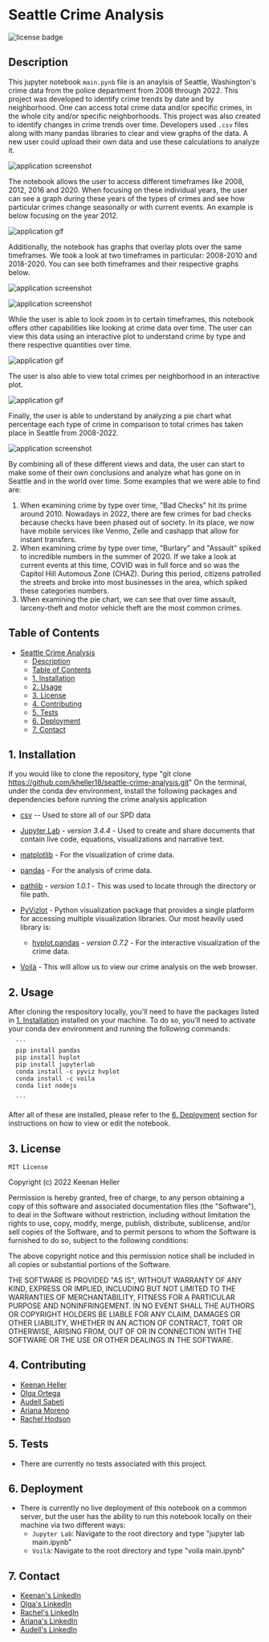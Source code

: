 # Seattle Crime Analysis

![license badge](
      https://shields.io/badge/license-mit-blue
      )


## Description

  This jupyter notebook `main.pynb` file is an anaylsis of Seattle, Washington's crime data from the police department from 2008 through 2022. This project was developed to identify crime trends by date and by neighborhood. One can access total crime data and/or specific crimes, in the whole city and/or specific neighborhoods. This project was also created to identify changes in crime trends over time. Developers used `.csv` files along with many pandas libraries to clear and view graphs of the data. A new user could upload their own data and use these calculations to analyze it.

  ![application screenshot](Images/geoviews.png)

  The notebook allows the user to access different timeframes like 2008, 2012, 2016 and 2020. When focusing on these individual years, the user can see a graph during these years of the types of crimes and see how particular crimes change seasonally or with current events.  An example is below focusing on the year 2012.

  ![application gif](Images/crime_by_type_2016.gif)

  Additionally, the notebook has graphs that overlay plots over the same timeframes. We took a look at two timeframes in particular: 2008-2010 and 2018-2020.
  You can see both timeframes and their respective graphs below.

  ![application screenshot](Images/crime_overlay_2008_2010.png)

  ![application screenshot](Images/crime_overlay_2018_2020.png)

  While the user is able to look zoom in to certain timeframes, this notebook offers other capabilities like looking at crime data over time. The user can view this data using an interactive plot to understand crime by type and there respective quantities over time.

  ![application gif](Images/crime_by_type_cumulative.gif)

  The user is also able to view total crimes per neighborhood in an interactive plot.

  ![application gif](Images/crime_by_neighborhood_cumulative.gif)

  Finally, the user is able to understand by analyzing a pie chart what percentage each type of crime in comparison to total crimes has taken place in Seattle from 2008-2022.

  ![application screenshot](Images/pie_chart.png)

  By combining all of these different views and data, the user can start to make some of their own conclusions and analyze what has gone on in Seattle and in the world over time. Some examples that we were able to find are:

  1. When examining crime by type over time, "Bad Checks" hit its prime around 2010. Nowadays in 2022, there are few crimes for bad checks because checks have been phased out of society. In its place, we now have mobile services like Venmo, Zelle and cashapp that allow for instant transfers.
  2. When examining crime by type over time, "Burlary" and "Assault" spiked to incredible numbers in the summer of 2020. If we take a look at current events at this time, COVID was in full force and so was the Capitol Hill Automous Zone (CHAZ). During this period, citizens patrolled the streets and broke into most businesses in the area, which spiked these categories numbers.
  3. When examining the pie chart, we can see that over time assault, larceny-theft and motor vehicle theft are the most common crimes.



## Table of Contents

- [Seattle Crime Analysis](#seattle-crime-analysis)
  - [Description](#description)
  - [Table of Contents](#table-of-contents)
  - [1. Installation](#1-installation)
  - [2. Usage](#2-usage)
  - [3. License](#3-license)
  - [4. Contributing](#4-contributing)
  - [5. Tests](#5-tests)
  - [6. Deployment](#6-deployment)
  - [7. Contact](#7-contact)


## 1. Installation

  If you would like to clone the repository, type "git clone https://github.com/kheller18/seattle-crime-analysis.git"
  On the terminal, under the conda dev environment, install the following packages and dependencies before running the crime analysis application

  * [csv](https://docs.python.org/3/library/csv.html) -- Used to store all of our SPD data

  * [Jupyter Lab](https://jupyterlab.readthedocs.io/en/stable/) - *version 3.4.4* - Used to create and share documents that contain live code, equations, visualizations and narrative text.

  * [matplotlib](https://matplotlib.org/) - For the visualization of crime data.

  * [pandas](https://pandas.pydata.org/docs/) - For the analysis of crime data.

  * [pathlib](https://docs.python.org/3/library/pathlib.html) - *version 1.0.1* - This was used to locate through the directory or file path.

  * [PyVizlot](https://pyviz.org/) -  Python visualization package that provides a single platform for accessing multiple visualization libraries. Our most heavily used library is:

    * [hvplot.pandas](https://hvplot.holoviz.org/user_guide/Introduction.html) - *version 0.7.2* - For the interactive visualization of the crime data.

  * [Voilà](https://github.com/voila-dashboards/voila) - This will allow us to view our crime analysis on the web browser.


## 2. Usage

  After cloning the respository locally, you'll need to have the packages listed in [1. Installation](#1-installation) installed on your machine. To do so, you'll need to activate your conda dev environment and running the following commands:

      ```
      pip install pandas
      pip install hvplot
      pip install jupyterlab
      conda install -c pyviz hvplot
      conda install -c voila
      conda list nodejs

      ```

  After all of these are installed, please refer to the [6. Deployment](#6-deployment) section for instructions on how to view or edit the notebook.


## 3. License

	MIT License

  Copyright (c) 2022 Keenan Heller

  Permission is hereby granted, free of charge, to any person obtaining a copy
  of this software and associated documentation files (the "Software"), to deal
  in the Software without restriction, including without limitation the rights
  to use, copy, modify, merge, publish, distribute, sublicense, and/or sell
  copies of the Software, and to permit persons to whom the Software is
  furnished to do so, subject to the following conditions:

  The above copyright notice and this permission notice shall be included in all
  copies or substantial portions of the Software.

  THE SOFTWARE IS PROVIDED "AS IS", WITHOUT WARRANTY OF ANY KIND, EXPRESS OR
  IMPLIED, INCLUDING BUT NOT LIMITED TO THE WARRANTIES OF MERCHANTABILITY,
  FITNESS FOR A PARTICULAR PURPOSE AND NONINFRINGEMENT. IN NO EVENT SHALL THE
  AUTHORS OR COPYRIGHT HOLDERS BE LIABLE FOR ANY CLAIM, DAMAGES OR OTHER
  LIABILITY, WHETHER IN AN ACTION OF CONTRACT, TORT OR OTHERWISE, ARISING FROM,
  OUT OF OR IN CONNECTION WITH THE SOFTWARE OR THE USE OR OTHER DEALINGS IN THE
  SOFTWARE.



## 4. Contributing

  + [Keenan Heller](https://github.com/kheller18)
  + [Olga Ortega](https://github.com/olgaortega5)
  + [Audell Sabeti](https://github.com/asabeti)
  + [Ariana Moreno](https://github.com/arianamoreno13)
  + [Rachel Hodson](https://github.com/rachelannhodson)


## 5. Tests

  + There are currently no tests associated with this project.


## 6. Deployment
  + There is currently no live deployment of this notebook on a common server, but the user has the ability to run this notebook locally on their machine via two different ways:
    + `Jupyter Lab`: Navigate to the root directory and type "jupyter lab main.ipynb"
    + `Voilà`: Navigate to the root directory and type "voila main.ipynb"


## 7. Contact

  + [Keenan's LinkedIn](https://www.linkedin.com/in/keenanheller/)
  + [Olga's LinkedIn](https://www.linkedin.com/in/olga-ortega-82a15329)
  + [Rachel's LinkedIn](https://www.linkedin.com/in/rachelannhodson/)
  + [Ariana's LinkedIn](www.linkedin.com/in/ariana-moreno-52b2b7211)
  + [Audell's LinkedIn](https://www.linkedin.com/in/audell-sabeti-38375a1b2)

